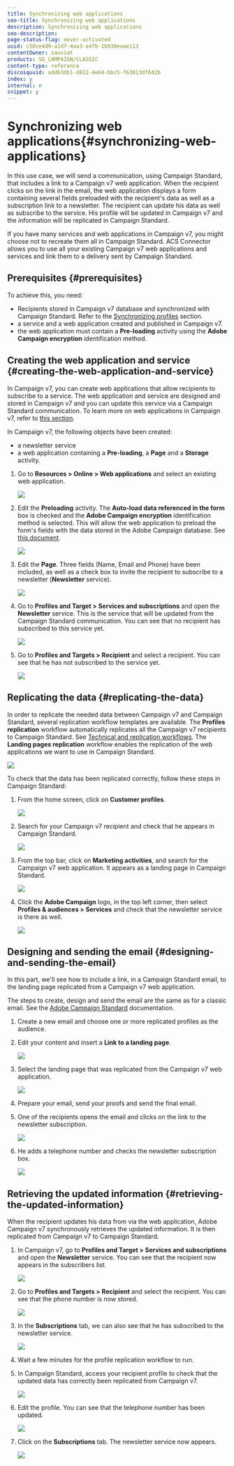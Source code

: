 ```yaml
---
title: Synchronizing web applications
seo-title: Synchronizing web applications
description: Synchronizing web applications
seo-description: 
page-status-flag: never-activated
uuid: c50ce4d9-a1df-4aa3-a4fb-1b930eaae113
contentOwner: sauviat
products: SG_CAMPAIGN/CLASSIC
content-type: reference
discoiquuid: addb3db1-d812-4e64-bbc5-f63013df642b
index: y
internal: n
snippet: y
---
```


# Synchronizing web applications{#synchronizing-web-applications}

In this use case, we will send a communication, using Campaign Standard, that includes a link to a Campaign v7 web application. When the recipient clicks on the link in the email, the web application displays a form containing several fields preloaded with the recipient's data as well as a subscription link to a newsletter. The recipient can update his data as well as subscribe to the service. His profile will be updated in Campaign v7 and the information will be replicated in Campaign Standard.

If you have many services and web applications in Campaign v7, you might choose not to recreate them all in Campaign Standard. ACS Connector allows you to use all your existing Campaign v7 web applications and services and link them to a delivery sent by Campaign Standard.

## Prerequisites {#prerequisites}

To achieve this, you need:

* Recipients stored in Campaign v7 database and synchronized with Campaign Standard. Refer to the [Synchronizing profiles](../../integrations/using/synchronizing-profiles.md) section.
* a service and a web application created and published in Campaign v7.
* the web application must contain a **Pre-loading** activity using the **Adobe Campaign encryption** identification method.

## Creating the web application and service {#creating-the-web-application-and-service}

In Campaign v7, you can create web applications that allow recipients to subscribe to a service. The web application and service are designed and stored in Campaign v7 and you can update this service via a Campaign Standard communication. To learn more on web applications in Campaign v7, refer to [this section](../../web/using/adding-fields-to-a-web-form.md#subscription-checkboxes).

In Campaign v7, the following objects have been created:

* a newsletter service
* a web application containing a **Pre-loading**, a **Page** and a **Storage** activity.

1. Go to **Resources > Online > Web applications** and select an existing web application.

   ![](assets/acs_connect_lp_2.png)

1. Edit the **Preloading** activity. The **Auto-load data referenced in the form** box is checked and the **Adobe Campaign encryption** identification method is selected. This will allow the web application to preload the form's fields with the data stored in the Adobe Campaign database. See [this document](../../web/using/publishing-a-web-form.md#pre-loading-the-form-data).

   ![](assets/acs_connect_lp_4.png)

1. Edit the **Page**. Three fields (Name, Email and Phone) have been included, as well as a check box to invite the recipient to subscribe to a newsletter (**Newsletter** service). 

   ![](assets/acs_connect_lp_3.png)

1. Go to **Profiles and Target > Services and subscriptions** and open the **Newsletter** service. This is the service that will be updated from the Campaign Standard communication. You can see that no recipient has subscribed to this service yet.

   ![](assets/acs_connect_lp_5.png)

1. Go to **Profiles and Targets > Recipient** and select a recipient. You can see that he has not subscribed to the service yet.

   ![](assets/acs_connect_lp_6.png)

## Replicating the data {#replicating-the-data}

In order to replicate the needed data between Campaign v7 and Campaign Standard, several replication workflow templates are available. The **Profiles replication** workflow automatically replicates all the Campaign v7 recipients to Campaign Standard. See [Technical and replication workflows](../../integrations/using/synchronizing-web-applications.md#technical-and-replication-workflows). The **Landing pages replication** workflow enables the replication of the web applications we want to use in Campaign Standard.

![](assets/acs_connect_lp_1.png)

To check that the data has been replicated correctly, follow these steps in Campaign Standard:

1. From the home screen, click on **Customer profiles**.

   ![](assets/acs_connect_lp_7.png)

1. Search for your Campaign v7 recipient and check that he appears in Campaign Standard.

   ![](assets/acs_connect_lp_8.png)

1. From the top bar, click on **Marketing activities**, and search for the Campaign v7 web application. It appears as a landing page in Campaign Standard.

   ![](assets/acs_connect_lp_9.png)

1. Click the **Adobe Campaign** logo, in the top left corner, then select **Profiles & audiences > Services** and check that the newsletter service is there as well.

   ![](assets/acs_connect_lp_10.png)

## Designing and sending the email {#designing-and-sending-the-email}

In this part, we'll see how to include a link, in a Campaign Standard email, to the landing page replicated from a Campaign v7 web application.

The steps to create, design and send the email are the same as for a classic email. See the [Adobe Campaign Standard](https://helpx.adobe.com/support/campaign/standard.html) documentation.

1. Create a new email and choose one or more replicated profiles as the audience.
1. Edit your content and insert a **Link to a landing page**. 

   ![](assets/acs_connect_lp_12.png)

1. Select the landing page that was replicated from the Campaign v7 web application.

   ![](assets/acs_connect_lp_13.png)

1. Prepare your email, send your proofs and send the final email.
1. One of the recipients opens the email and clicks on the link to the newsletter subscription.

   ![](assets/acs_connect_lp_14.png)

1. He adds a telephone number and checks the newsletter subscription box.

   ![](assets/acs_connect_lp_15.png)

## Retrieving the updated information {#retrieving-the-updated-information}

When the recipient updates his data from via the web application, Adobe Campaign v7 synchronously retrieves the updated information. It is then replicated from Campaign v7 to Campaign Standard.

1. In Campaign v7, go to **Profiles and Target > Services and subscriptions** and open the **Newsletter** service. You can see that the recipient now appears in the subscribers list.

   ![](assets/acs_connect_lp_16.png)

1. Go to **Profiles and Targets > Recipient** and select the recipient. You can see that the phone number is now stored.

   ![](assets/acs_connect_lp_17.png)

1. In the **Subscriptions** tab, we can also see that he has subscribed to the newsletter service.

   ![](assets/acs_connect_lp_18.png)

1. Wait a few minutes for the profile replication workflow to run.
1. In Campaign Standard, access your recipient profile to check that the updated data has correctly been replicated from Campaign v7.

   ![](assets/acs_connect_lp_19.png)

1. Edit the profile. You can see that the telephone number has been updated.

   ![](assets/acs_connect_lp_20.png)

1. Click on the **Subscriptions** tab. The newsletter service now appears.

   ![](assets/acs_connect_lp_21.png)

